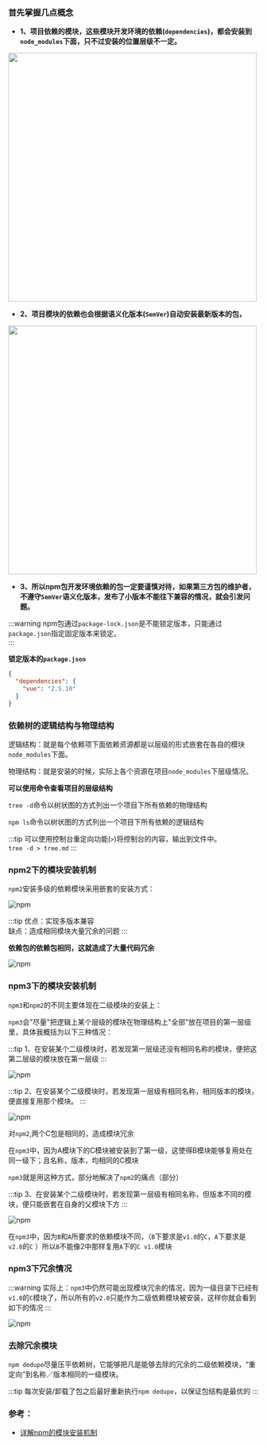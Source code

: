 ### 首先掌握几点概念

- **1、项目依赖的模块，这些模块开发环境的依赖(`dependencies`)，都会安装到`node_modules`下面，只不过安装的位置层级不一定。**

<img src="https://mp1.oss-cn-beijing.aliyuncs.com/blog/npm1.png" style="height: 500px;" />

- **2、项目模块的依赖也会根据语义化版本(`SemVer`)自动安装最新版本的包，**

<img src="https://mp1.oss-cn-beijing.aliyuncs.com/blog/npm2.png" style="height: 500px;" />

- **3、所以npm包开发环境依赖的包一定要谨慎对待，如果第三方包的维护者，不遵守`SemVer`语义化版本，发布了小版本不能往下兼容的情况，就会引发问题。**

:::warning
npm包通过`package-lock.json`是不能锁定版本，只能通过`package.json`指定固定版本来锁定。</br>
:::

**锁定版本的`package.json`**

```json
{
  "dependencies": {
    "vue": "2.5.10"
  }
}
```

### 依赖树的逻辑结构与物理结构

逻辑结构：就是每个依赖项下面依赖资源都是以层级的形式嵌套在各自的模块`node_modules`下面。

物理结构：就是安装的时候，实际上各个资源在项目`node_modules`下层级情况。

**可以使用命令查看项目的层级结构**

`tree -d`命令以树状图的方式列出一个项目下所有依赖的物理结构

`npm ls`命令以树状图的方式列出一个项目下所有依赖的逻辑结构

:::tip
可以使用控制台重定向功能(`>`)将控制台的内容，输出到文件中。</br>
`tree -d > tree.md`
:::

### npm2下的模块安装机制

`npm2`安装多级的依赖模块采用嵌套的安装方式：

![npm](https://mp1.oss-cn-beijing.aliyuncs.com/blog/npm3.png)

:::tip
优点：实现多版本兼容 </br>
缺点：造成相同模块大量冗余的问题
:::

**依赖包的依赖包相同，这就造成了大量代码冗余**

![npm](https://mp1.oss-cn-beijing.aliyuncs.com/blog/npm4.png)

### npm3下的模块安装机制
`npm3`和`npm2`的不同主要体现在二级模块的安装上：

`npm3`会"尽量"把逻辑上某个层级的模块在物理结构上"全部"放在项目的第一层级里，具体我概括为以下三种情况：

:::tip
1、在安装某个二级模块时，若发现第一层级还没有相同名称的模块，便把这第二层级的模块放在第一层级
:::

![npm](https://mp1.oss-cn-beijing.aliyuncs.com/blog/npm5.png)

:::tip
2、在安装某个二级模块时，若发现第一层级有相同名称，相同版本的模块，便直接复用那个模块。
:::

![npm](https://mp1.oss-cn-beijing.aliyuncs.com/blog/npm6.png)

对`npm2`,两个C包是相同的，造成模块冗余

在`npm3`中，因为A模块下的C模块被安装到了第一级，这使得B模块能够复用处在同一级下；且名称，版本，均相同的C模块

`npm3`就是用这种方式，部分地解决了`npm2`的痛点（部分）

:::tip
3、在安装某个二级模块时，若发现第一层级有相同名称，但版本不同的模块，便只能嵌套在自身的父模块下方
:::

![npm](https://mp1.oss-cn-beijing.aliyuncs.com/blog/npm7.png)

在`npm3`中，因为`B`和`A`所要求的依赖模块不同，（`B`下要求是`v1.0`的`C`，`A`下要求是`v2.0`的`C` ）所以`B`不能像2中那样复用`A`下的`C v1.0`模块

### npm3下冗余情况

:::warning
实际上：`npm3`中仍然可能出现模块冗余的情况，因为一级目录下已经有`v1.0`的`C`模块了，所以所有的`v2.0`只能作为二级依赖模块被安装，这样你就会看到如下的情况
:::

![npm](https://mp1.oss-cn-beijing.aliyuncs.com/blog/npm9.png)

### 去除冗余模块

`npm dedupe`尽量压平依赖树，它能够把凡是能够去除的冗余的二级依赖模块，“重定向”到名称／版本相同的一级模块。


:::tip
每次安装/卸载了包之后最好重新执行`npm dedupe`，以保证包结构是最优的
:::

### 参考：

- [详解npm的模块安装机制](http://www.cnblogs.com/penghuwan/p/6970543.html)
